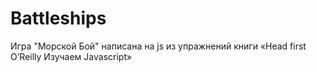 # Battleships

Игра "Морской Бой" написана на js из упражнений книги «Head first O’Reilly Изучаем Javascript»